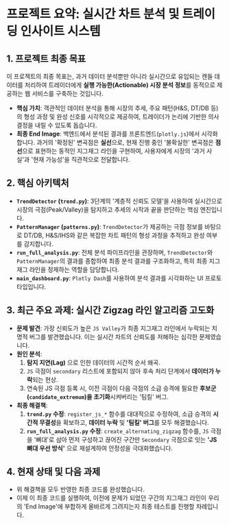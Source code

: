 # 프로젝트 요약: 실시간 차트 분석 및 트레이딩 인사이트 시스템

## 1. 프로젝트 최종 목표
이 프로젝트의 최종 목표는, 과거 데이터 분석뿐만 아니라 실시간으로 유입되는 캔들 데이터를 처리하여 트레이더에게 **실행 가능한(Actionable) 시장 분석 정보**를 동적으로 제공하는 웹 서비스를 구축하는 것입니다.

- **핵심 가치**: 객관적인 데이터 분석을 통해 시장의 추세, 주요 패턴(H&S, DT/DB 등)의 형성 과정 및 완성 신호를 시각적으로 제공하여, 트레이더가 논리에 기반한 의사결정을 내릴 수 있도록 돕습니다.
- **최종 End Image**: 백엔드에서 분석된 결과를 프론트엔드(`plotly.js`)에서 시각화합니다. 과거의 '확정된' 변곡점은 **실선**으로, 현재 진행 중인 '불확실한' 변곡점은 **점선**으로 표현하는 동적인 지그재그 라인을 구현하여, 사용자에게 시장의 '과거 사실'과 '현재 가능성'을 직관적으로 전달합니다.

## 2. 핵심 아키텍처
- **`TrendDetector` (`trend.py`)**: 3단계의 '계층적 신뢰도 모델'을 사용하여 실시간으로 시장의 극점(Peak/Valley)을 탐지하고 추세의 시작과 끝을 판단하는 핵심 엔진입니다.
- **`PatternManager` (`patterns.py`)**: `TrendDetector`가 제공하는 극점 정보를 바탕으로 DT/DB, H&S/IHS와 같은 복잡한 차트 패턴의 형성 과정을 추적하고 완성 여부를 감지합니다.
- **`run_full_analysis.py`**: 전체 분석 파이프라인을 관장하며, `TrendDetector`와 `PatternManager`의 결과를 종합하여 최종 분석 결과를 구조화하고, 특히 최종 지그재그 라인을 정제하는 역할을 담당합니다.
- **`main_dashboard.py`**: `Plotly Dash`를 사용하여 분석 결과를 시각화하는 UI 프로토타입입니다.

## 3. 최근 주요 과제: 실시간 Zigzag 라인 알고리즘 고도화
- **문제 발견**: 가장 신뢰도가 높은 `JS Valley`가 최종 지그재그 라인에서 누락되는 치명적 버그를 발견했습니다. 이는 실시간 차트의 신뢰도를 저해하는 심각한 문제였습니다.
- **원인 분석**:
    1.  **탐지 지연(Lag)** 으로 인한 데이터의 시간적 순서 왜곡.
    2.  `JS` 극점이 `secondary` 리스트에 포함되지 않아 후속 처리 단계에서 **데이터가 누락**되는 현상.
    3.  연속된 JS 극점 등록 시, 이전 극점이 다음 극점의 소급 승격에 필요한 **후보군(`candidate_extremum`)을 초기화**시켜버리는 '팀킬' 버그.
- **최종 해결책**:
    1.  **`trend.py` 수정**: `register_js_*` 함수를 대대적으로 수정하여, 소급 승격의 **시간적 무결성**을 확보하고, **데이터 누락** 및 **'팀킬' 버그**를 모두 해결했습니다.
    2.  **`run_full_analysis.py` 수정**: `create_alternating_zigzag` 함수를, `JS` 극점을 '뼈대'로 삼아 먼저 구성하고 끊어진 구간만 `Secondary` 극점으로 잇는 **'JS 뼈대 우선 방식'** 으로 재설계하여 안정성을 극대화했습니다.

## 4. 현재 상태 및 다음 과제
- 위 해결책을 모두 반영한 최종 코드를 완성했습니다.
- 이제 이 최종 코드를 실행하여, 이전에 문제가 되었던 구간의 지그재그 라인이 우리의 'End Image'에 부합하게 올바르게 그려지는지 최종 테스트를 진행할 차례입니다.